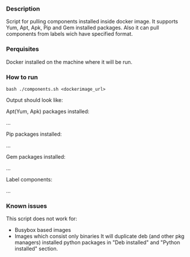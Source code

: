 ### Description
Script for pulling components installed inside docker image.
It supports Yum, Apt, Apk, Pip and Gem installed packages. Also it can pull components from labels wich have specified format.

### Perquisites
Docker installed on the machine where it will be run.

### How to run
`bash ./components.sh <dockerimage_url>`

Output should look like:

Apt(Yum, Apk) packages installed:

…

Pip packages installed:

…

Gem packages installed:

…

Label components:

…

### Known issues
This script does not work for:
- Busybox based images 
- Images which consist only binaries
It will duplicate deb (and other pkg managers) installed python packages in "Deb installed" and "Python installed" section.
